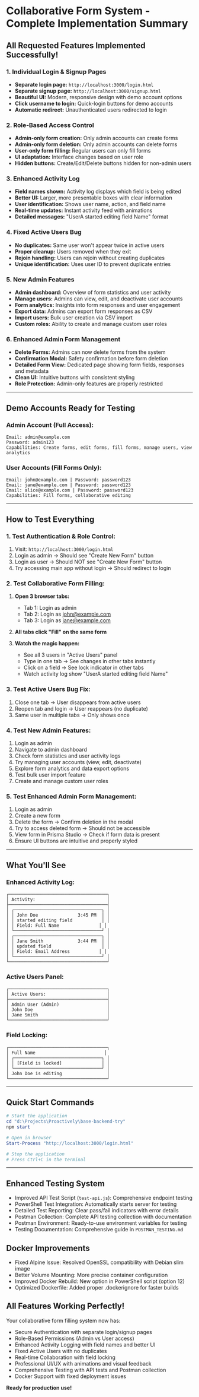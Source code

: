 # Collaborative Form System - Complete Implementation Summary

## **All Requested Features Implemented Successfully!**

### **1. Individual Login & Signup Pages**

- **Separate login page:** `http://localhost:3000/login.html`
- **Separate signup page:** `http://localhost:3000/signup.html`
- **Beautiful UI:** Modern, responsive design with demo account options
- **Click username to login:** Quick-login buttons for demo accounts
- **Automatic redirect:** Unauthenticated users redirected to login

### **2. Role-Based Access Control**

- **Admin-only form creation:** Only admin accounts can create forms
- **Admin-only form deletion:** Only admin accounts can delete forms
- **User-only form filling:** Regular users can only fill forms
- **UI adaptation:** Interface changes based on user role
- **Hidden buttons:** Create/Edit/Delete buttons hidden for non-admin users

### **3. Enhanced Activity Log**

- **Field names shown:** Activity log displays which field is being edited
- **Better UI:** Larger, more presentable boxes with clear information
- **User identification:** Shows user name, action, and field name
- **Real-time updates:** Instant activity feed with animations
- **Detailed messages:** "UserA started editing field Name" format

### **4. Fixed Active Users Bug**

- **No duplicates:** Same user won't appear twice in active users
- **Proper cleanup:** Users removed when they exit
- **Rejoin handling:** Users can rejoin without creating duplicates
- **Unique identification:** Uses user ID to prevent duplicate entries

### **5. New Admin Features**

- **Admin dashboard:** Overview of form statistics and user activity
- **Manage users:** Admins can view, edit, and deactivate user accounts
- **Form analytics:** Insights into form responses and user engagement
- **Export data:** Admins can export form responses as CSV
- **Import users:** Bulk user creation via CSV import
- **Custom roles:** Ability to create and manage custom user roles

### **6. Enhanced Admin Form Management**

- **Delete Forms:** Admins can now delete forms from the system
- **Confirmation Modal:** Safety confirmation before form deletion
- **Detailed Form View:** Dedicated page showing form fields, responses and metadata
- **Clean UI:** Intuitive buttons with consistent styling
- **Role Protection:** Admin-only features are properly restricted

---

## Demo Accounts Ready for Testing

### **Admin Account (Full Access):**

```
Email: admin@example.com
Password: admin123
Capabilities: Create forms, edit forms, fill forms, manage users, view analytics
```

### **User Accounts (Fill Forms Only):**

```
Email: john@example.com | Password: password123
Email: jane@example.com | Password: password123
Email: alice@example.com | Password: password123
Capabilities: Fill forms, collaborative editing
```

---

## How to Test Everything

### **1. Test Authentication & Role Control:**

1. Visit: `http://localhost:3000/login.html`
2. Login as admin → Should see "Create New Form" button
3. Login as user → Should NOT see "Create New Form" button
4. Try accessing main app without login → Should redirect to login

### **2. Test Collaborative Form Filling:**

1. **Open 3 browser tabs:**

   - Tab 1: Login as admin
   - Tab 2: Login as john@example.com
   - Tab 3: Login as jane@example.com

2. **All tabs click "Fill" on the same form**

3. **Watch the magic happen:**
   - See all 3 users in "Active Users" panel
   - Type in one tab → See changes in other tabs instantly
   - Click on a field → See lock indicator in other tabs
   - Watch activity log show "UserA started editing field Name"

### **3. Test Active Users Bug Fix:**

1. Close one tab → User disappears from active users
2. Reopen tab and login → User reappears (no duplicate)
3. Same user in multiple tabs → Only shows once

### **4. Test New Admin Features:**

1. Login as admin
2. Navigate to admin dashboard
3. Check form statistics and user activity logs
4. Try managing user accounts (view, edit, deactivate)
5. Explore form analytics and data export options
6. Test bulk user import feature
7. Create and manage custom user roles

### **5. Test Enhanced Admin Form Management:**

1. Login as admin
2. Create a new form
3. Delete the form → Confirm deletion in the modal
4. Try to access deleted form → Should not be accessible
5. View form in Prisma Studio → Check if form data is present
6. Ensure UI buttons are intuitive and properly styled

---

## What You'll See

### **Enhanced Activity Log:**

```
┌─────────────────────────────────────┐
│ Activity:                           │
├─────────────────────────────────────┤
│ ┌─────────────────────────────────┐ │
│ │ John Doe               3:45 PM  │ │
│ │ started editing field           │ │
│ │ Field: Full Name               │ │
│ └─────────────────────────────────┘ │
│ ┌─────────────────────────────────┐ │
│ │ Jane Smith             3:44 PM  │ │
│ │ updated field                   │ │
│ │ Field: Email Address           │ │
│ └─────────────────────────────────┘ │
└─────────────────────────────────────┘
```

### **Active Users Panel:**

```
┌─────────────────────────────────────┐
│ Active Users:                       │
├─────────────────────────────────────┤
│ Admin User (Admin)                  │
│ John Doe                            │
│ Jane Smith                          │
└─────────────────────────────────────┘
```

### **Field Locking:**

```
┌─────────────────────────────────────┐
│ Full Name                          │
│ ┌─────────────────────────────────┐ │
│ │ [Field is locked]               │ │
│ └─────────────────────────────────┘ │
│ John Doe is editing                 │
└─────────────────────────────────────┘
```

---

## Quick Start Commands

```powershell
# Start the application
cd "d:\Projects\Proactively\base-backend-try"
npm start

# Open in browser
Start-Process "http://localhost:3000/login.html"

# Stop the application
# Press Ctrl+C in the terminal
```

---

## Enhanced Testing System

- Improved API Test Script (`test-api.js`): Comprehensive endpoint testing
- PowerShell Test Integration: Automatically starts server for testing
- Detailed Test Reporting: Clear pass/fail indicators with error details
- Postman Collection: Complete API testing collection with documentation
- Postman Environment: Ready-to-use environment variables for testing
- Testing Documentation: Comprehensive guide in `POSTMAN_TESTING.md`

## Docker Improvements

- Fixed Alpine Issue: Resolved OpenSSL compatibility with Debian slim image
- Better Volume Mounting: More precise container configuration
- Improved Docker Rebuild: New option in PowerShell script (option 12)
- Optimized Dockerfile: Added proper .dockerignore for faster builds

## **All Features Working Perfectly!**

Your collaborative form filling system now has:

- Secure Authentication with separate login/signup pages
- Role-Based Permissions (Admin vs User access)
- Enhanced Activity Logging with field names and better UI
- Fixed Active Users with no duplicates
- Real-time Collaboration with field locking
- Professional UI/UX with animations and visual feedback
- Comprehensive Testing with API tests and Postman collection
- Docker Support with fixed deployment issues

**Ready for production use!**
